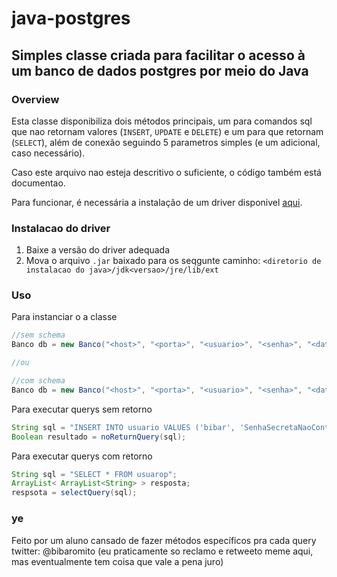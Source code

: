 # java-postgres
## Simples classe criada para facilitar o acesso à um banco de dados postgres por meio do Java

### Overview
Esta classe disponibiliza dois métodos principais, um para comandos sql que nao retornam valores (`INSERT`, `UPDATE` e `DELETE`) e um para que retornam (`SELECT`), além de conexão seguindo 5 parametros simples (e um adicional, caso necessário).

Caso este arquivo nao esteja descritivo o suficiente, o código também está documentao.

Para funcionar, é necessária a instalação de um driver disponivel [aqui](https://jdbc.postgresql.org/download.html).

### Instalacao do driver
1. Baixe a versão do driver adequada
2. Mova o arquivo `.jar` baixado para os seqgunte caminho: `<diretorio de instalacao do java>/jdk<versao>/jre/lib/ext`

### Uso
Para instanciar o a classe
```java
//sem schema
Banco db = new Banco("<host>", "<porta>", "<usuario>", "<senha>", "<database>");

//ou

//com schema
Banco db = new Banco("<host>", "<porta>", "<usuario>", "<senha>", "<database>", "<schema>");

```

Para executar querys sem retorno
```java
String sql = "INSERT INTO usuario VALUES ('bibar', 'SenhaSecretaNaoContaSHHHHHHH')";
Boolean resultado = noReturnQuery(sql);
```

Para executar querys com retorno
```java
String sql = "SELECT * FROM usuarop";
ArrayList< ArrayList<String> > resposta;
respsota = selectQuery(sql);  
```

### ye
Feito por um aluno cansado de fazer métodos específicos pra cada query
twitter: @bibaromito (eu praticamente so reclamo e retweeto meme aqui, mas eventualmente tem coisa que vale a pena juro)
